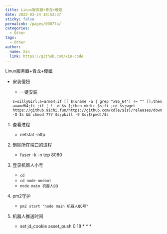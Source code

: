```yaml
---
title: Linux服务器+青龙+傻妞
date: 2022-03-24 18:53:37
sticky: false
permalink: /pages/00877a/
categories: 
  - Other
tags: 
  - Other
author: 
  name: Xin
  link: https://github.com/xin-code
---
```


Linux服务器+青龙+傻妞

<!-- more -->

- 安装傻妞

  - 一键安装

  ```shell
  s=sillyGirl;a=arm64;if [[ $(uname -a | grep "x86_64") != "" ]];then a=amd64;fi ;if [ ! -d $s ];then mkdir $s;fi ;cd $s;wget https://github.91chi.fun/https://github.com/cdle/${s}/releases/download/main/${s}_linux_$a -O $s && chmod 777 $s;pkill -9 $s;$(pwd)/$s
  ```
  
  
  
  

1. 查看进程

   - netstat -nltp
2. 删除所在端口的进程

   - fuser -k -n tcp 8080
3. 登录机器人小号

   - `cd`
   - `cd node-onebot`
   - `node main 机器人QQ`
4. pm2守护

   - `pm2 start "node main 机器人QQ号"`

5. 机器人推送时间
   - set jd_cookie asset_push 0 18 * * *

